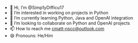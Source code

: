 - 👋 Hi, I’m @Simp1yDifficu17
- 👀 I’m interested in working on projects in Python
- 🌱 I’m currently learning Python, Java and OpenAI integration
- 💞️ I’m looking to collaborate on Python and OpenAI projects
- 📫 How to reach me cmatt-nscc@outlook.com
- 😄 Pronouns: He/Him

<!---
Simp1yDifficu17/Simp1yDifficu17 is a ✨ special ✨ repository because its `README.md` (this file) appears on your GitHub profile.
You can click the Preview link to take a look at your changes.
--->
